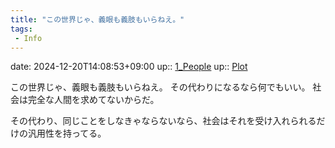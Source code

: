 ```yaml
---
title: "この世界じゃ、義眼も義肢もいらねえ。"
tags:
 - Info
---
```


date: 2024-12-20T14:08:53+09:00
up:: [1_People](Bar/Novel/Nacaria/1_People.md)
up:: [Plot](Bar/Novel/Chaos/Plot.md)

この世界じゃ、義眼も義肢もいらねえ。
その代わりになるなら何でもいい。
社会は完全な人間を求めてないからだ。

その代わり、同じことをしなきゃならないなら、社会はそれを受け入れられるだけの汎用性を持ってる。
